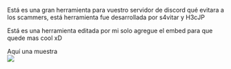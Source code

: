 Está es una gran herramienta para vuestro servidor de discord qué evitara a los scammers, está herramienta fue desarrollada por s4vitar y H3cJP


Está es una herramienta editada por mi solo agregue el embed para que quede mas cool xD


Aquí una muestra
<br>
<img src="https://i.imgur.com/Bdsvdky.png">
